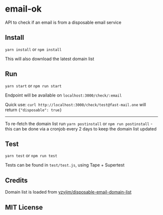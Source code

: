# email-ok

API to check if an email is from a disposable email service


## Install

`yarn install` or `npm install`

This will also download the latest domain list

## Run

`yarn start` or `npm run start`

Endpoint will be available on `localhost:3000/check/:email`

Quick use: `curl http://localhost:3000/check/test@fast-mail.one` will return `{"disposable": true}`

---

To re-fetch the domain list run `yarn postinstall` or `npm run postinstall` - this can be done via a cronjob every 2 days to keep the domain list updated

## Test

`yarn test` or `npm run test`

Tests can be found in `test/test.js`, using Tape + Supertest

## Credits

Domain list is loaded from [yzyjim/disposable-email-domain-list](https://github.com/yzyjim/disposable-email-domain-list/)


## MIT License

